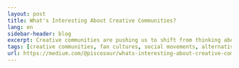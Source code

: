 ```yaml
---
layout: post
title: What's Interesting About Creative Communities?
lang: en
sidebar-header: blog
excerpt: Creative communities are pushing us to shift from thinking about product to thinking about process.
tags: [creative communities, fan cultures, social movements, alternative infrastructures]
url: https://medium.com/@piscosour/whats-interesting-about-creative-communities-e8b7e88ccfc6
---
```

